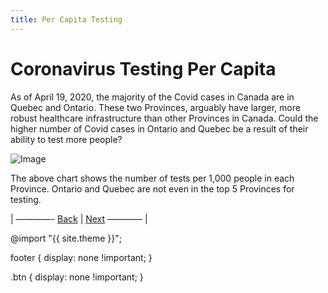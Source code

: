 ```yaml
---
title: Per Capita Testing
---
```


# Coronavirus Testing Per Capita
As of April 19, 2020, the majority of the Covid cases in Canada are in Quebec and Ontario. These two Provinces, arguably have larger, more robust healthcare infrastructure than other Provinces in Canada.  Could the higher number of Covid cases in Ontario and Quebec be a result of their ability to test more people?

![Image](https://acarmichael20.github.io/Canada-Covid-Testing/TestingPerCapita.png)

The above chart shows the number of tests per 1,000 people in each Province.  Ontario and Quebec are not even in the top 5 Provinces for testing.  



<p>| ————-
<a href="https://acarmichael20.github.io/Canada-Covid-Testing/">Back</a> | <a href="https://acarmichael20.github.io/Canada-Covid-Testing/page3.html">Next</a>
———— |</p>

<!-- <a href="README.html">Back</a> <a href="page3.html">Per Capita Testing</a> -->

@import "{{ site.theme }}";

footer {
  display: none !important;
}

.btn {
  display: none !important;
}
